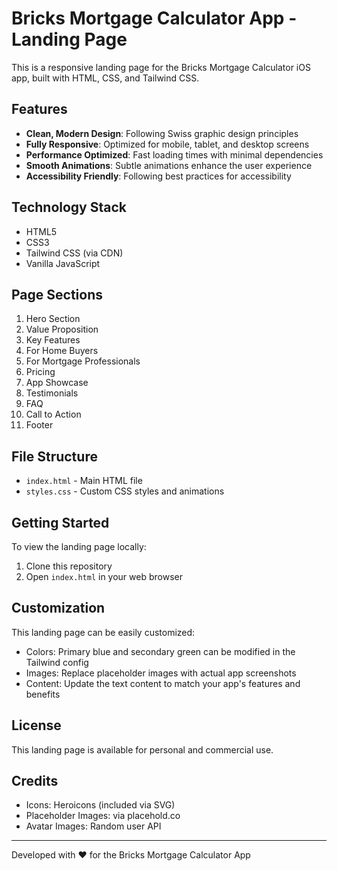 # Bricks Mortgage Calculator App - Landing Page

This is a responsive landing page for the Bricks Mortgage Calculator iOS app, built with HTML, CSS, and Tailwind CSS.

## Features

- **Clean, Modern Design**: Following Swiss graphic design principles
- **Fully Responsive**: Optimized for mobile, tablet, and desktop screens
- **Performance Optimized**: Fast loading times with minimal dependencies
- **Smooth Animations**: Subtle animations enhance the user experience
- **Accessibility Friendly**: Following best practices for accessibility

## Technology Stack

- HTML5
- CSS3
- Tailwind CSS (via CDN)
- Vanilla JavaScript

## Page Sections

1. Hero Section
2. Value Proposition
3. Key Features
4. For Home Buyers
5. For Mortgage Professionals
6. Pricing
7. App Showcase
8. Testimonials
9. FAQ
10. Call to Action
11. Footer

## File Structure

- `index.html` - Main HTML file
- `styles.css` - Custom CSS styles and animations

## Getting Started

To view the landing page locally:

1. Clone this repository
2. Open `index.html` in your web browser

## Customization

This landing page can be easily customized:

- Colors: Primary blue and secondary green can be modified in the Tailwind config
- Images: Replace placeholder images with actual app screenshots
- Content: Update the text content to match your app's features and benefits

## License

This landing page is available for personal and commercial use.

## Credits

- Icons: Heroicons (included via SVG)
- Placeholder Images: via placehold.co
- Avatar Images: Random user API

---

Developed with ❤️ for the Bricks Mortgage Calculator App 